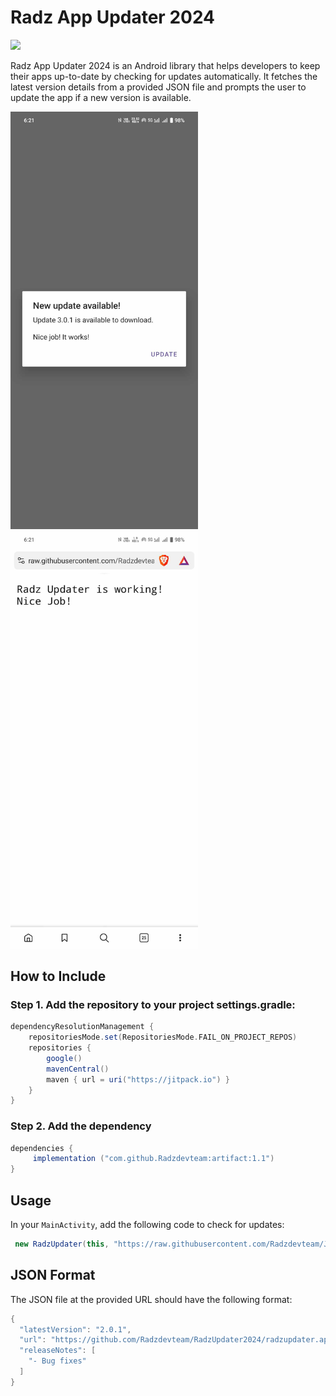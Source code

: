 # Radz App Updater 2024

[![](https://jitpack.io/v/Radzdevteam/artifact.svg)](https://jitpack.io/#Radzdevteam/artifact)

Radz App Updater 2024 is an Android library that helps developers to keep their apps up-to-date by checking for updates automatically. It fetches the latest version details from a provided JSON file and prompts the user to update the app if a new version is available.

<img src="screenshot_dialog.jpg" alt="Screenshot of feature" title="Feature Screenshot" width="300"/>  <img src="screenshot_success.jpg" alt="Screenshot of feature" title="Feature Screenshot" width="300"/>

## How to Include

### Step 1. Add the repository to your project settings.gradle:

```groovy
dependencyResolutionManagement {
    repositoriesMode.set(RepositoriesMode.FAIL_ON_PROJECT_REPOS)
    repositories {
        google()
        mavenCentral()
        maven { url = uri("https://jitpack.io") }
    }
}
   ```

### Step 2. Add the dependency
```groovy
dependencies {
     implementation ("com.github.Radzdevteam:artifact:1.1")
}
   ```

## Usage

In your `MainActivity`, add the following code to check for updates:
```groovy
 new RadzUpdater(this, "https://raw.githubusercontent.com/Radzdevteam/JSON-APP-UPDATER/master/updater.json").checkForUpdates();
   ```

## JSON Format

The JSON file at the provided URL should have the following format:
```groovy
{
  "latestVersion": "2.0.1",
  "url": "https://github.com/Radzdevteam/RadzUpdater2024/radzupdater.apk",
  "releaseNotes": [
    "- Bug fixes"
  ]
}
   ```


